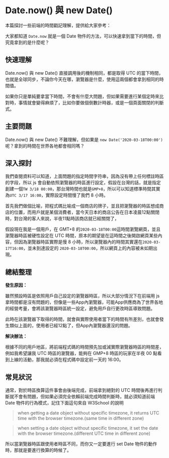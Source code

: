 # Date.now() 與 new Date()

<SocialBlock hashtags="javascript,date" />

本篇探討一些前端的時間戳記理解，提供給大家參考：

大家都知道 `Date.now` 就是一個 Date 物件的方法，可以快速拿到當下的時間，但究竟拿到的是什麼呢？


## 快速理解

Date.now() 與 new Date() 直接調用後的機制相同，都是取得 UTC 的當下時間，也就是全球同步，不論你今天在哪，瀏覽器是什麼，使用這兩個都會拿到相同的時間值。

如果你只是單純要拿當下時間，不會有什麼大問題，但如果需要進行某個定時來比對時，事情就會變得麻煩了，比如你要做個倒數計時器，或是一個頁面關閉的判斷式。


## 主要問題

Date.now() 與 new Date() 不難理解，但如果是 `new Date('2020-03-18T00:00')` 呢？拿到的時間在世界各地都會相同嗎？


## 深入探討

我們查閱資料可以知道，上面問題的指定時間字符串，因為沒有帶上任何標註時區的字段，所以 js 會自動依照瀏覽器的時區進行設定，假設在台灣的話，就是指定創建一個`TW 3/18 00:00`，那台灣時間也就是`GMP+8`，所以可以知道標準時間其實為`UTC 3/17 16:00`，實際設定時間慢了我們 8 小時。

首先我們做個比喻，把程式碼比喻成一個商店的牌子，並且把瀏覽器的時區想成商店的位置，而用戶就是某個消費者，當今天日本的商店公告在日本凌晨12點關閉時，對台灣的客人來說，半夜11點時該商店就已經關閉了，

假設現在我是一個用戶，在 GMT+8 的`2020-03-18T00:00`這時間瀏覽網頁，並且瀏覽器時區被硬性設定在 UTC 時間，原本的期望是在這時間之後開啟網頁某些內容，但因為瀏覽器時區實際是慢 8 小時，所以瀏覽器內的時間其實還在`2020-03-17T16:00`，並未到達設定的 `2020-03-18T00:00`，所以網頁上的內容被未如期出現。


## 總結整理

**發生原因：**  

雖然預設時區是依照用戶自己設定的瀏覽器時區，所以大部分情況下在前端用 js 拿時間都是沒有問題的，但像是一些App內瀏覽器，可能App供應商為了世界各地的經營考量，會將該瀏覽器時區統一設定，避免用戶自行更改時區導致問題。

此時在該瀏覽器下取得的時間，就會與實際使用者當下的時間有所差別，也就會發生類似上面的，使用者已經12點了，但App內瀏覽器還沒的問題。

**解決辦法：**

根據不同的用戶地區，將前端程式碼的時間預先加或減實際瀏覽器時區的時間差，例如我希望讓我 UTC 時區的瀏覽器，能夠在 GMP+8 時區的玩家在半夜 00 點看到上線的活動，那我就必須在程式碼中設定前一天的 16:00。


## 常見狀況

通常，對於時區換算這件事會由後端完成，前端拿到絕對的 UTC 時間後再進行判斷就不會有問題，但如果必須完全依賴前端完成時間判斷時，就必須知道前端 Date 物件的行為模式，記住下面這句來自 W3School 的說明

> when getting a date object without specific timezone, it returns UTC time with the browser timezone.(same time in different zone)

> when setting a date object without specific timezone, it set the date with the browser timezone.(different UTC time in different zone)

所以當瀏覽器時區跟使用者時區不同，而你又一定要進行 set Date 物件的動作時，那就是要進行換算的時候了。

<SocialBlock hashtags="javascript,date" />